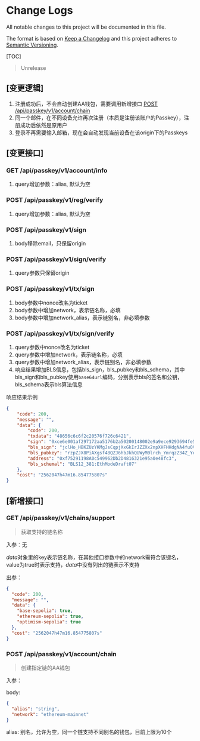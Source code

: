 # Change Logs

All notable changes to this project will be documented in this file.

The format is based on [Keep a Changelog](http://keepachangelog.com/)
and this project adheres to [Semantic Versioning](http://semver.org/).

[TOC]

> Unrelease

## [变更逻辑]

1. 注册成功后，不会自动创建AA钱包，需要调用新增接口 [POST /api/passkey/v1/account/chain](#post-apipasskeyv1accountchain)
2. 同一个邮件，在不同设备允许再次注册（本质是注册该账户的Passkey），注册成功后依然是原用户
3. 登录不再需要输入邮箱，现在会自动发现当前设备在该origin下的Passkeys

## [变更接口]

### GET /api/passkey/v1/account/info

1. query增加参数：alias, 默认为空

### POST /api/passkey/v1/reg/verify

1. query增加参数：alias, 默认为空

### POST /api/passkey/v1/sign

1. body移除email，只保留origin

### POST /api/passkey/v1/sign/verify

1. query参数只保留origin

### POST /api/passkey/v1/tx/sign

1. body参数中nonce改名为ticket
2. body参数中增加network，表示链名称，必填
3. body参数中增加network_alias，表示链别名，非必填参数


### POST /api/passkey/v1/tx/sign/verify

1. query参数中nonce改名为ticket
2. query参数中增加network，表示链名称，必填
3. query参数中增加network_alias，表示链别名，非必填参数
4. 响应结果增加BLS信息，包括bls_sign，bls_pubkey和bls_schema，其中bls_sign和bls_pubkey使用`base64url`编码，分别表示bls的签名和公钥，bls_schema表示bls算法信息

响应结果示例

```json
{
    "code": 200,
    "message": "",
    "data": {
        "code": 200,
        "txdata": "48656c6c6f2c20576f726c6421",
        "sign": "0xce6e001af297172aa5176b2a50200148002e9a9ece9293694fe5374b453f62c30e445a94a4b6ebab0c05631614c934b4eb318ffd4dd5ff159807430aeaff32e51c",
        "bls_sign": "jclHo_HBKZUzYKMgJsCqpjXxGkIrJZZXx2npXHFHHdgNA4fu0VD5wsrLlVUB04OKCFNfiKw7XzGOT4Ob7qhkYkFjXDXxg3l0mG9VYct7KI7EtYd6H3jgGE93j6lYfwaM",
        "bls_pubkey": "rzpZJX8PiAXgsf4BQZJ6hbJkhQUWyM0lrch_YmrqzZ34Z_YeqXa4nKc-lnkm7vqR",
        "address": "0xf75291198A0c549962Db2D4816321e95a0e48fc3",
        "bls_schemal": "BLS12_381:EthModeDraft07"
    },
    "cost": "2562047h47m16.854775807s"
}
```

## [新增接口]

### GET /api/passkey/v1/chains/support

> 获取支持的链名称

入参：无

*data*对象里的key表示链名称，在其他接口参数中的network需符合该键名，value为true时表示支持，*data*中没有列出的链表示不支持

出参：

```json
{
  "code": 200,
  "message": "",
  "data": {
    "base-sepolia": true,
    "ethereum-sepolia": true,
    "optimism-sepolia": true
  },
  "cost": "2562047h47m16.854775807s"
}
```

### POST /api/passkey/v1/account/chain

> 创建指定链的AA钱包

入参：

body:

```json
{
  "alias": "string",
  "network": "ethereum-mainnet"
}
```

alias: 别名，允许为空，同一个链支持不同别名的钱包，目前上限为10个